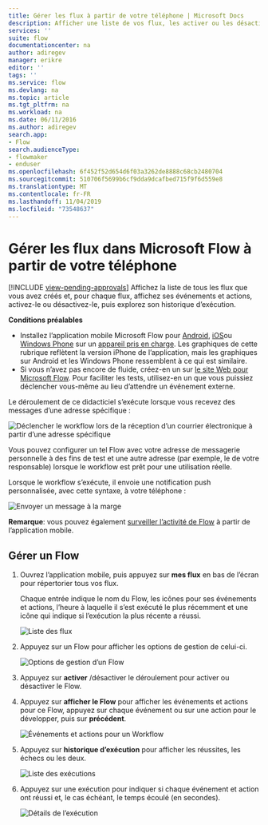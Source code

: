 ```yaml
---
title: Gérer les flux à partir de votre téléphone | Microsoft Docs
description: Afficher une liste de vos flux, les activer ou les désactiver, et afficher les événements, les actions et l’historique d’exécution de chaque flux
services: ''
suite: flow
documentationcenter: na
author: adiregev
manager: erikre
editor: ''
tags: ''
ms.service: flow
ms.devlang: na
ms.topic: article
ms.tgt_pltfrm: na
ms.workload: na
ms.date: 06/11/2016
ms.author: adiregev
search.app:
- Flow
search.audienceType:
- flowmaker
- enduser
ms.openlocfilehash: 6f452f52d654d6f03a3262de8888c68cb2480704
ms.sourcegitcommit: 510706f5699b6cf9dda9dcafbed715f9f6d559e8
ms.translationtype: MT
ms.contentlocale: fr-FR
ms.lasthandoff: 11/04/2019
ms.locfileid: "73548637"
---
```

# <a name="manage-flows-in-microsoft-flow-from-your-phone"></a>Gérer les flux dans Microsoft Flow à partir de votre téléphone
[!INCLUDE [view-pending-approvals](includes/cc-rebrand.md)]
Affichez la liste de tous les flux que vous avez créés et, pour chaque flux, affichez ses événements et actions, activez-le ou désactivez-le, puis explorez son historique d’exécution.

**Conditions préalables**

* Installez l’application mobile Microsoft Flow pour [Android](https://aka.ms/flowmobiledocsandroid), [iOS](https://aka.ms/flowmobiledocsios)ou [Windows Phone](https://aka.ms/flowmobilewindows) sur un [appareil pris en charge](getting-started.md#use-the-mobile-app). Les graphiques de cette rubrique reflètent la version iPhone de l’application, mais les graphiques sur Android et les Windows Phone ressemblent à ce qui est similaire.
* Si vous n’avez pas encore de fluide, créez-en un sur [le site Web pour Microsoft Flow](https://flow.microsoft.com/). Pour faciliter les tests, utilisez-en un que vous puissiez déclencher vous-même au lieu d’attendre un événement externe.

Le déroulement de ce didacticiel s’exécute lorsque vous recevez des messages d’une adresse spécifique :

![Déclencher le workflow lors de la réception d’un courrier électronique à partir d’une adresse spécifique](./media/mobile-manage-flows/create-trigger.png)

Vous pouvez configurer un tel Flow avec votre adresse de messagerie personnelle à des fins de test et une autre adresse (par exemple, le de votre responsable) lorsque le workflow est prêt pour une utilisation réelle.

Lorsque le workflow s’exécute, il envoie une notification push personnalisée, avec cette syntaxe, à votre téléphone :

![Envoyer un message à la marge](./media/mobile-manage-flows/create-event.png)

**Remarque**: vous pouvez également [surveiller l’activité de Flow](mobile-monitor-activity.md) à partir de l’application mobile.

## <a name="manage-a-flow"></a>Gérer un Flow
1. Ouvrez l’application mobile, puis appuyez sur **mes flux** en bas de l’écran pour répertorier tous vos flux.
   
    Chaque entrée indique le nom du Flow, les icônes pour ses événements et actions, l’heure à laquelle il s’est exécuté le plus récemment et une icône qui indique si l’exécution la plus récente a réussi.
   
    ![Liste des flux](./media/mobile-manage-flows/flow-list.png)
2. Appuyez sur un Flow pour afficher les options de gestion de celui-ci.
   
    ![Options de gestion d’un Flow](./media/mobile-manage-flows/flow-details.png)
3. Appuyez sur **activer** /désactiver le déroulement pour activer ou désactiver le Flow.
4. Appuyez sur **afficher le Flow** pour afficher les événements et actions pour ce Flow, appuyez sur chaque événement ou sur une action pour le développer, puis sur **précédent**.
   
    ![Événements et actions pour un Workflow](./media/mobile-manage-flows/flow-event-action.png)
5. Appuyez sur **historique d’exécution** pour afficher les réussites, les échecs ou les deux.
   
    ![Liste des exécutions](./media/mobile-manage-flows/history-mixed.png)
6. Appuyez sur une exécution pour indiquer si chaque événement et action ont réussi et, le cas échéant, le temps écoulé (en secondes).
   
    ![Détails de l’exécution](./media/mobile-manage-flows/flow-run.png)

